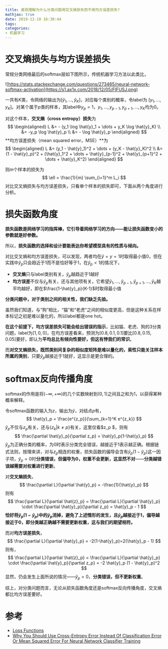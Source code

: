```yaml
---
title: 直观理解为什么分类问题用交叉熵损失而不用均方误差损失?
mathjax: true
date: 2019-12-10 16:30:44
tags:
categories:
- 机器学习
---
```






# 交叉熵损失与均方误差损失

常规分类网络最后的softmax层如下图所示，传统机器学习方法以此类比，

![https://stats.stackexchange.com/questions/273465/neural-network-softmax-activation](https://s1.ax1x.com/2018/12/05/FlFUSJ.png)

一共有$K$类，令网络的输出为$[\hat{y}_1,\dots, \hat{y}_K]$，对应每个类别的概率，令label为 $[y_1, \dots, y_K]$。对某个属于$p$类的样本，其label中$y_p=1$，$y_1, \dots, y_{p-1}, y_{p+1}, \dots, y_K$均为0。

对这个样本，**交叉熵（cross entropy）损失**为
$$
\begin{aligned}
L &= - (y_1 \log \hat{y}_1 + \dots + y_K \log \hat{y}_K) \\
&= -y_p \log \hat{y}_p \\ 
&= - \log \hat{y}_p
\end{aligned}
$$
**均方误差损失（mean squared error，MSE）**为
$$
\begin{aligned}
L &= (y_1 - \hat{y}_1)^2 + \dots + (y_K - \hat{y}_K)^2 \\
&= (1 - \hat{y}_p)^2 + (\hat{y}_1^2 + \dots + \hat{y}_{p-1}^2 + \hat{y}_{p+1}^2 + \dots + \hat{y}_K^2)
\end{aligned}
$$


则$m$个样本的损失为
$$
\ell = \frac{1}{m} \sum_{i=1}^m L_i
$$
对比交叉熵损失与均方误差损失，只看单个样本的损失即可，下面从两个角度进行分析。

# 损失函数角度

**损失函数是网络学习的指挥棒，它引导着网络学习的方向——能让损失函数变小的参数就是好参数。**

所以，**损失函数的选择和设计要能表达你希望模型具有的性质与倾向。**

对比交叉熵和均方误差损失，可以发现，两者均在$\hat{y} = y = 1$时取得最小值0，但在实践中$\hat{y}_p$只会趋近于1而不是恰好等于1，在$\hat{y}_p < 1$的情况下，

- **交叉熵**只与label类别有关，$\hat{y}_p$越趋近于1越好
- **均方误差**不仅与$\hat{y}_p$有关，还与其他项有关，它希望$\hat{y}_1, \dots, \hat{y}_{p-1}, \hat{y}_{p+1}, \dots, \hat{y}_K$越平均越好，即在$\frac{1-\hat{y}_p}{K-1}$时取得最小值

**分类问题中，对于类别之间的相关性，我们缺乏先验。**

虽然我们知道，与“狗”相比，“猫”和“老虎”之间的相似度更高，但是这种关系在样本标记之初是难以量化的，所以label都是one hot。

**在这个前提下，均方误差损失可能会给出错误的指示**，比如猫、老虎、狗的3分类问题，label为$[1, 0, 0]$，在均方误差看来，预测为$[0.8, 0.1, 0.1]$要比$[0.8, 0.15, 0.05]$要好，即认为**平均总比有倾向性要好，但这有悖我们的常识**。

而**对交叉熵损失，既然类别间复杂的相似度矩阵是难以量化的，索性只能关注样本所属的类别**，只要$\hat{y}_p$越接近于1就好，这显示是更合理的。

# softmax反向传播角度

softmax的作用是将$(-\infty, +\infty)$的几个实数映射到$(0,1)$之间且之和为1，以获得某种概率解释。

令softmax函数的输入为$z$，输出为$\hat{y}$，对结点$p$有，
$$
\hat{y}_p = \frac{e^{z_p}}{\sum_{k=1}^K e^{z_k}}
$$
$\hat{y}_p$不仅与$z_p$有关，还与$\{z_k | k\neq p\}$有关，这里仅看$z_p $，则有
$$
\frac{\partial \hat{y}_p}{\partial z_p} = \hat{y}_p(1-\hat{y}_p)
$$
$\hat{y}_p$为正确分类的概率，为0时表示分类完全错误，越接近于1表示越正确。根据链式法则，按理来讲，对与$z_p$相连的权重，损失函数的偏导会含有$\hat{y}_p(1-\hat{y}_p)$这一因子项，$\hat{y}_p = 0$时**分类错误，但偏导为0，权重不会更新，这显然不对**——**分类越错误越需要对权重进行更新**。

对**交叉熵损失**，
$$
\frac{\partial L}{\partial \hat{y}_p} = -\frac{1}{\hat{y}_p}
$$
则有
$$
\frac{\partial L}{\partial \hat{z}_p} = \frac{\partial L}{\partial \hat{y}_p} \cdot \frac{\partial \hat{y}_p}{\partial z_p} = \hat{y}_p - 1
$$
**恰好将$\hat{y}_p(1-\hat{y}_p)$中的$\hat{y}_p$消掉，避免了上述情形的发生，且$\hat{y}_p$越接近于1，偏导越接近于0，即分类越正确越不需要更新权重，这与我们的期望相符。**

而对**均方误差损失**，
$$
\frac{\partial L}{\partial \hat{y}_p} = -2(1-\hat{y}_p)=2(\hat{y}_p - 1)
$$
则有，
$$
\frac{\partial L}{\partial \hat{z}_p} = \frac{\partial L}{\partial \hat{y}_p} \cdot \frac{\partial \hat{y}_p}{\partial z_p} = -2 \hat{y}_p (1 - \hat{y}_p)^2
$$
显然，仍会发生上面所说的情况——$\hat{y}_p = 0$，**分类错误，但不更新权重**。



综上，对分类问题而言，无论从损失函数角度还是softmax反向传播角度，交叉熵都比均方误差要好。



# 参考

- [Loss Functions](https://ml-cheatsheet.readthedocs.io/en/latest/loss_functions.html)
- [Why You Should Use Cross-Entropy Error Instead Of Classification Error Or Mean Squared Error For Neural Network Classifier Training](https://jamesmccaffrey.wordpress.com/2013/11/05/why-you-should-use-cross-entropy-error-instead-of-classification-error-or-mean-squared-error-for-neural-network-classifier-training/)
